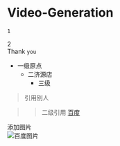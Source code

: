 # Video-Generation

    1
2 <br>
Thank `you`<br>

* 一级原点
    * 二济源店
        * 三级<br>

> 引用别人

>> 二级引用
[百度](https://www.baidu.com/ "link")<br>

添加图片<br>
![](https://www.baidu.com/img/PCtm_d9c8750bed0b3c7d089fa7d55720d6cf.png "百度图片")
